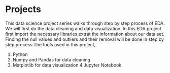 # Projects

This data science project series walks through step by step process of EDA. 
We will first do the data cleaning and data visualization. In this EDA project first import the necessary libraries,extrat the information about our data set.
Finding the null values and outliers and their removal will be done in step by step process.The tools used in this project, 
1. Python
2. Numpy and Pandas for data cleaning
3. Matplotlib for data visualization
4.Jupyter Notebook

 
